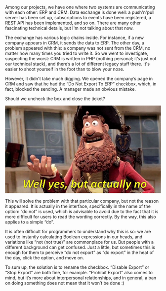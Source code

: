 ﻿Among our projects, we have one where two systems are communicating with each other: ERP and CRM. Data exchange is done well: a push'n'pull server has been set up, subscriptions to events have been registered, a REST API has been implemented, and so on. There are many other fascinating technical details, but I'm not talking about that now.

The exchange has various logic chains inside. For instance, if a new company appears in CRM, it sends the data to ERP. The other day, a problem appeared with this: a company was not sent from the CRM, no matter how many times you tried to write it. So we went to investigate, suspecting the worst: CRM is written in PHP (nothing personal; it’s just not our technical stack), and there’s a lot of different legacy stuff there. It's easier to shoot yourself in the foot than to blow your nose.

However, it didn't take much digging. We opened the company’s page in CRM and saw that he had the “Do Not Export To ERP” checkbox, which, in fact, blocked the sending. A manager made an obvious mistake.

Should we uncheck the box and close the ticket?

![Well yes, but actually no](actually.jpg)

This will solve the problem with that particular company, but not the reason it appeared. It is actually in the interface, specifically in the name of the option: “do not” is used, which is advisable to avoid due to the fact that it is more difficult for users to read the wording correctly. By the way, this also applies to a simple “do”.

It is often difficult for programmers to understand why this is so: we are used to instantly calculating Boolean expressions in our heads, and variations like “not (not true)” are commonplace for us. But people with a different background can get confused. Just a little, but sometimes this is enough for them to perceive “do not export” as “do export” in the heat of the day, click the option, and move on.

To sum up, the solution is to rename the checkbox. “Disable Export” or “Stop Export” are both fine, for example. “Prohibit Export” also comes to mind, but it’s more about interpersonal relationships, and in general, a ban on doing something does not mean that it won’t be done :)